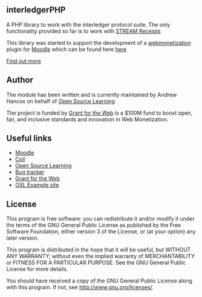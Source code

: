 ## interledgerPHP

A PHP library to work with the interledger protocol suite.
The only functionality provided so far is to work with [STREAM Receipts](https://interledger.org/rfcs/0029-stream/)

This library was started to support the development of a [webmonetization](https://webmonetization.org/docs/explainer) plugin for [Moodle](https://moodle.org/) which can be found here [here](https://github.com/andrewhancox/moodle-local_webmonetization)

[Find out more](https://webmonetization.org/docs/explainer)

Author
------

The module has been written and is currently maintained by Andrew Hancox on behalf of [Open Source Learning](https://opensourcelearning.co.uk).

The project is funded by [Grant for the Web](https://www.grantfortheweb.org) is a $100M fund to boost open, fair, and inclusive standards and innovation in Web Monetization.

Useful links
------------

* [Moodle](https://moodle.org/)
* [Coil](https://coil.com/)
* [Open Source Learning](https://opensourcelearning.co.uk)
* [Bug tracker](https://github.com/andrewhancox/moodle-local_webmonetization/issues)
* [Grant for the Web](https://www.grantfortheweb.org)
* [OSL Example site](https://examplesite.opensourcelearning.co.uk)

License
-------

This program is free software: you can redistribute it and/or modify it under the
terms of the GNU General Public License as published by the Free Software Foundation,
either version 3 of the License, or (at your option) any later version.

This program is distributed in the hope that it will be useful, but WITHOUT ANY
WARRANTY; without even the implied warranty of MERCHANTABILITY or FITNESS FOR A
PARTICULAR PURPOSE.  See the GNU General Public License for more details.

You should have received a copy of the GNU General Public License along with this
program. If not, see <http://www.gnu.org/licenses/>.
